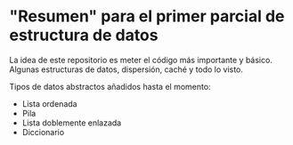 # "Resumen" para el primer parcial de estructura de datos
La idea de este repositorio es meter el código más importante y básico. Algunas estructuras de datos, dispersión, caché
y todo lo visto.

Tipos de datos abstractos añadidos hasta el momento:
- Lista ordenada
- Pila
- Lista doblemente enlazada
- Diccionario